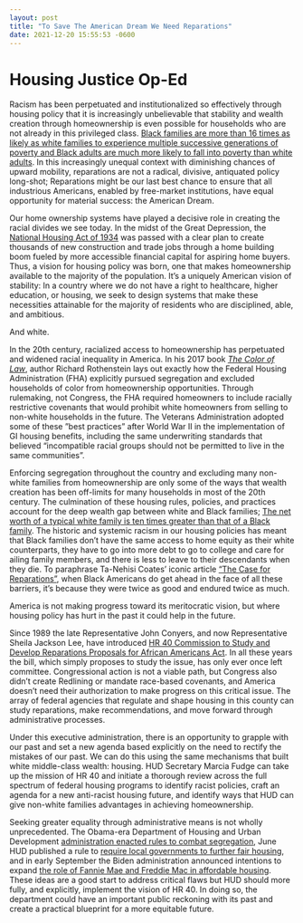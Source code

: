 ```yaml
---
layout: post 
title: "To Save The American Dream We Need Reparations"
date: 2021-12-20 15:55:53 -0600
---
```

# Housing Justice Op-Ed

Racism has been perpetuated and institutionalized so effectively through housing policy that it is increasingly unbelievable that stability and wealth creation through homeownership is even possible for households who are not already in this privileged class. [Black families are more than 16 times as likely as white families to experience multiple successive generations of poverty and Black adults are much more likely to fall into poverty than white adults](https://www.brookings.edu/research/long-shadows-the-black-white-gap-in-multigenerational-poverty/). In this increasingly unequal context with diminishing chances of upward mobility, reparations are not a radical, divisive, antiquated policy long-shot; Reparations might be our last best chance to ensure that all industrious Americans, enabled by free-market institutions, have equal opportunity for material success: the American Dream.  

Our home ownership systems have played a decisive role in creating the racial divides we see today. In the midst of the Great Depression, the [National Housing Act of 1934](https://livingnewdeal.org/glossary/national-housing-act-1934/) was passed with a clear plan to create thousands of new construction and trade jobs through a home building boom fueled by more accessible financial capital for aspiring home buyers. Thus, a vision for housing policy was born, one that makes homeownership available to the majority of the population. It’s a uniquely American vision of stability: In a country where we do not have a right to healthcare, higher education, or housing, we seek to design systems that make these necessities attainable for the majority of residents who are disciplined, able, and ambitious.   

And white. 
 
In the 20th century, racialized access to homeownership has perpetuated and widened racial inequality in America. In his 2017 book [*The Color of Law*](https://wwnorton.com/books/the-color-of-law/), author Richard Rothenstein lays out exactly how the Federal Housing Administration (FHA) explicitly pursued segregation and excluded households of color from homeownership opportunities. Through rulemaking, not Congress, the FHA required homeowners to include racially restrictive covenants that would prohibit white homeowners from selling to non-white households in the future. The Veterans Administration adopted some of these ”best practices” after World War II in the implementation of GI housing benefits, including the same underwriting standards that believed “incompatible racial groups should not be permitted to live in the same communities”.  

Enforcing segregation throughout the country and excluding many non-white families from homeownership are only some of the ways that wealth creation has been off-limits for many households in most of the 20th century. The culmination of these housing rules, policies, and practices account for the deep wealth gap between white and Black families; [The net worth of a typical white family is ten times greater than that of a Black family](https://www.brookings.edu/blog/up-front/2020/02/27/examining-the-black-white-wealth-gap/). The historic and systemic racism in our housing policies has meant that Black families don’t have the same access to home equity as their white counterparts, they have to go into more debt to go to college and care for ailing family members, and there is less to leave to their descendants when they die. To paraphrase Ta-Nehisi Coates’ iconic article [“The Case for Reparations”](https://www.theatlantic.com/magazine/archive/2014/06/the-case-for-reparations/361631/), when Black Americans do get ahead in the face of all these barriers, it’s because they were twice as good and endured twice as much. 

America is not making progress toward its meritocratic vision, but where housing policy has hurt in the past it could help in the future.  

Since 1989 the late Representative John Conyers, and now Representative Sheila Jackson Lee, have introduced [HR 40 Commission to Study and Develop Reparations Proposals for African Americans Act](https://www.congress.gov/bill/117th-congress/house-bill/40). In all these years the bill, which simply proposes to study the issue, has only ever once left committee. Congressional action is not a viable path, but Congress also didn’t create Redlining or mandate race-based covenants, and America doesn’t need their authorization to make progress on this critical issue. The array of federal agencies that regulate and shape housing in this county can study reparations, make recommendations, and move forward through administrative processes. 

Under this executive administration, there is an opportunity to grapple with our past and set a new agenda based explicitly on the need to rectify the mistakes of our past. We can do this using the same mechanisms that built white middle-class wealth: housing. HUD Secretary Marcia Fudge can take up the mission of HR 40 and initiate a thorough review across the full spectrum of federal housing programs to identify racist policies, craft an agenda for a new anti-racist housing future, and identify ways that HUD can give non-white families advantages in achieving homeownership. 

Seeking greater equality through administrative means is not wholly unprecedented. The Obama-era Department of Housing and Urban Development [administration enacted rules to combat segregation](https://thehill.com/regulation/administration/247180-new-housing-rules-target-segregated-neighborhoods), June HUD published a rule to [require local governments to further fair housing](https://www.federalregister.gov/documents/2021/06/10/2021-12114/restoring-affirmatively-furthering-fair-housing-definitions-and-certifications), and in early September the Biden administration announced intentions to expand [the role of Fannie Mae and Freddie Mac in affordable housing](https://nhc.org/expanding-the-role-of-fannie-and-freddie-in-affordable-housing/). These ideas are a good start to address critical flaws but HUD should more fully, and explicitly, implement the vision of HR 40. In doing so, the department could have an important public reckoning with its past and create a practical blueprint for a more equitable future.